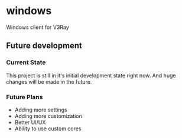# windows
Windows client for V3Ray
## Future development
### Current State
This project is still in it's initial development state right now.
And huge changes will be made in the future.
### Future Plans
- Adding more settings
- Adding more customization
- Better UI/UX
- Ability to use custom cores